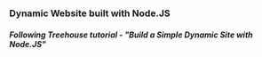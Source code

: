 ### Dynamic Website built with Node.JS
##### Following Treehouse tutorial - "Build a Simple Dynamic Site with Node.JS"

